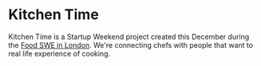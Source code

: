 Kitchen Time
============

Kitchen Time is a Startup Weekend project created this December during the [Food SWE in London](http://www.up.co/communities/uk/reading-or-london-uk/startup-weekend/6835). We're connecting chefs with people that want to real life experience of cooking.